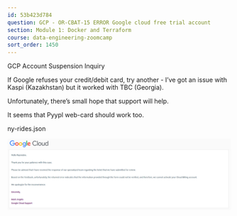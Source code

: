 ```yaml
---
id: 53b423d784
question: GCP - OR-CBAT-15 ERROR Google cloud free trial account
section: Module 1: Docker and Terraform
course: data-engineering-zoomcamp
sort_order: 1450
---
```


GCP Account Suspension Inquiry

If Google refuses your credit/debit card, try another - I’ve got an issue with Kaspi (Kazakhstan) but it worked with TBC (Georgia).

Unfortunately, there’s small hope that support will help.

It seems that Pyypl web-card should work too.

ny-rides.json

![Image](images/data-engineering-zoomcamp/image_993adb67.png)


